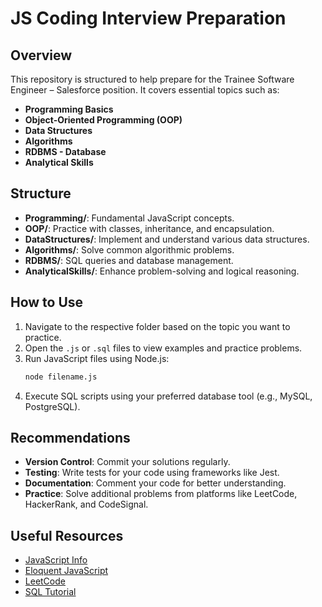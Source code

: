 # JS Coding Interview Preparation

## Overview

This repository is structured to help prepare for the Trainee Software Engineer – Salesforce position. It covers essential topics such as:

- **Programming Basics**
- **Object-Oriented Programming (OOP)**
- **Data Structures**
- **Algorithms**
- **RDBMS - Database**
- **Analytical Skills**

## Structure

- **Programming/**: Fundamental JavaScript concepts.
- **OOP/**: Practice with classes, inheritance, and encapsulation.
- **DataStructures/**: Implement and understand various data structures.
- **Algorithms/**: Solve common algorithmic problems.
- **RDBMS/**: SQL queries and database management.
- **AnalyticalSkills/**: Enhance problem-solving and logical reasoning.

## How to Use

1. Navigate to the respective folder based on the topic you want to practice.
2. Open the `.js` or `.sql` files to view examples and practice problems.
3. Run JavaScript files using Node.js:
    ```bash
    node filename.js
    ```
4. Execute SQL scripts using your preferred database tool (e.g., MySQL, PostgreSQL).

## Recommendations

- **Version Control**: Commit your solutions regularly.
- **Testing**: Write tests for your code using frameworks like Jest.
- **Documentation**: Comment your code for better understanding.
- **Practice**: Solve additional problems from platforms like LeetCode, HackerRank, and CodeSignal.

## Useful Resources

- [JavaScript Info](https://javascript.info/)
- [Eloquent JavaScript](https://eloquentjavascript.net/)
- [LeetCode](https://leetcode.com/)
- [SQL Tutorial](https://www.w3schools.com/sql/)
